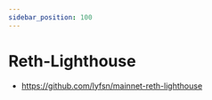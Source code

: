 ```yaml
---
sidebar_position: 100
---
```


# Reth-Lighthouse

- https://github.com/lyfsn/mainnet-reth-lighthouse


